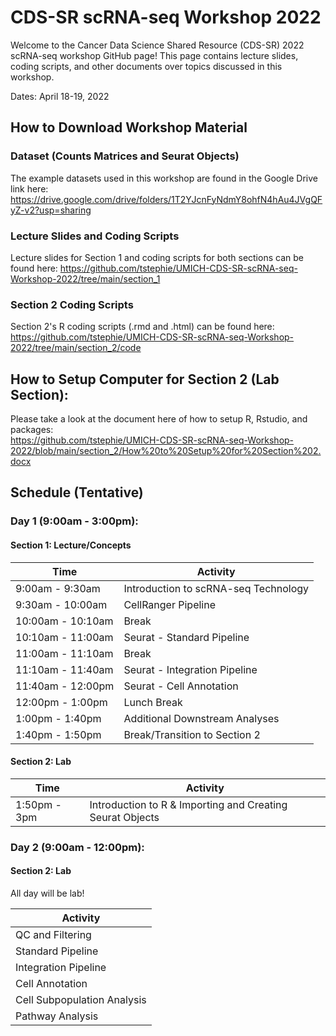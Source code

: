 # CDS-SR scRNA-seq Workshop 2022

Welcome to the Cancer Data Science Shared Resource (CDS-SR) 2022 scRNA-seq workshop GitHub page! 
This page contains lecture slides, coding scripts, and other documents over topics discussed in this 
workshop. 

Dates: April 18-19, 2022

## How to Download Workshop Material

### Dataset (Counts Matrices and Seurat Objects)
The example datasets used in this workshop are found in the Google Drive link here:  
https://drive.google.com/drive/folders/1T2YJcnFyNdmY8ohfN4hAu4JVgQFyZ-v2?usp=sharing

### Lecture Slides and Coding Scripts
Lecture slides for Section 1 and coding scripts for both sections can be found here: 
https://github.com/tstephie/UMICH-CDS-SR-scRNA-seq-Workshop-2022/tree/main/section_1

### Section 2 Coding Scripts
Section 2's R coding scripts (.rmd and .html) can be found here:
https://github.com/tstephie/UMICH-CDS-SR-scRNA-seq-Workshop-2022/tree/main/section_2/code

## How to Setup Computer for Section 2 (Lab Section):
Please take a look at the document here of how to setup R, Rstudio, and packages:  
https://github.com/tstephie/UMICH-CDS-SR-scRNA-seq-Workshop-2022/blob/main/section_2/How%20to%20Setup%20for%20Section%202.docx

## Schedule (Tentative)

### Day 1 (9:00am - 3:00pm):  
#### Section 1: Lecture/Concepts  
| Time | Activity |
| ---- | -------- |
| 9:00am - 9:30am | Introduction to scRNA-seq Technology |  
| 9:30am - 10:00am | CellRanger Pipeline |  
| 10:00am - 10:10am | Break |  
| 10:10am - 11:00am | Seurat - Standard Pipeline |  
| 11:00am - 11:10am | Break |  
| 11:10am - 11:40am | Seurat - Integration Pipeline |
| 11:40am - 12:00pm | Seurat - Cell Annotation |  
| 12:00pm - 1:00pm | Lunch Break |  
| 1:00pm - 1:40pm | Additional Downstream Analyses |  
| 1:40pm - 1:50pm | Break/Transition to Section 2 |  

#### Section 2: Lab
| Time | Activity |
| ---- | -------- |
| 1:50pm - 3pm | Introduction to R & Importing and Creating Seurat Objects |  

### Day 2 (9:00am - 12:00pm):
#### Section 2: Lab

All day will be lab!

| Activity |
| -------- |
| QC and Filtering |  
| Standard Pipeline |  
| Integration Pipeline |  
| Cell Annotation | 
| Cell Subpopulation Analysis |
| Pathway Analysis |

